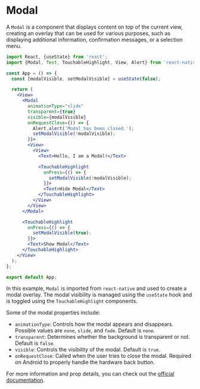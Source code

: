 # Modal

A `Modal` is a component that displays content on top of the current view, creating an overlay that can be used for various purposes, such as displaying additional information, confirmation messages, or a selection menu.

```jsx
import React, {useState} from 'react';
import {Modal, Text, TouchableHighlight, View, Alert} from 'react-native';

const App = () => {
  const [modalVisible, setModalVisible] = useState(false);

  return (
    <View>
      <Modal
        animationType="slide"
        transparent={true}
        visible={modalVisible}
        onRequestClose={() => {
          Alert.alert('Modal has been closed.');
          setModalVisible(!modalVisible);
        }}>
        <View>
          <View>
            <Text>Hello, I am a Modal!</Text>

            <TouchableHighlight
              onPress={() => {
                setModalVisible(!modalVisible);
              }}>
              <Text>Hide Modal</Text>
            </TouchableHighlight>
          </View>
        </View>
      </Modal>

      <TouchableHighlight
        onPress={() => {
          setModalVisible(true);
        }}>
        <Text>Show Modal</Text>
      </TouchableHighlight>
    </View>
  );
};

export default App;
```

In this example, `Modal` is imported from `react-native` and used to create a modal overlay. The modal visibility is managed using the `useState` hook and is toggled using the `TouchableHighlight` components.

Some of the modal properties include:

- `animationType`: Controls how the modal appears and disappears. Possible values are `none`, `slide`, and `fade`. Default is `none`.
- `transparent`: Determines whether the background is transparent or not. Default is `false`.
- `visible`: Controls the visibility of the modal. Default is `true`.
- `onRequestClose`: Called when the user tries to close the modal. Required on Android to properly handle the hardware back button.

For more information and prop details, you can check out the [official documentation](https://reactnative.dev/docs/modal).